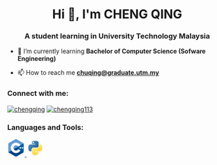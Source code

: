 <h1 align="center">Hi 👋, I'm CHENG QING</h1>
<h3 align="center">A student learning in University Technology Malaysia</h3>

- 🌱 I’m currently learning **Bachelor of Computer Science (Sofware Engineering)**

- 📫 How to reach me **chuqing@graduate.utm.my**

<h3 align="left">Connect with me:</h3>
<p align="left">
<a href="https://fb.com/cheng qing" target="blank"><img align="center" src="https://raw.githubusercontent.com/rahuldkjain/github-profile-readme-generator/master/src/images/icons/Social/facebook.svg" alt="chengqing" height="30" width="40" /></a>
<a href="https://instagram.com/chengqing113" target="blank"><img align="center" src="https://raw.githubusercontent.com/rahuldkjain/github-profile-readme-generator/master/src/images/icons/Social/instagram.svg" alt="chengqing113" height="30" width="40" /></a>
</p>

<h3 align="left">Languages and Tools:</h3>
<p align="left"> <a href="https://www.w3schools.com/cpp/" target="_blank" rel="noreferrer"> <img src="https://raw.githubusercontent.com/devicons/devicon/master/icons/cplusplus/cplusplus-original.svg" alt="cplusplus" width="40" height="40"/> </a> <a href="https://www.python.org" target="_blank" rel="noreferrer"> <img src="https://raw.githubusercontent.com/devicons/devicon/master/icons/python/python-original.svg" alt="python" width="40" height="40"/> </a> </p>
